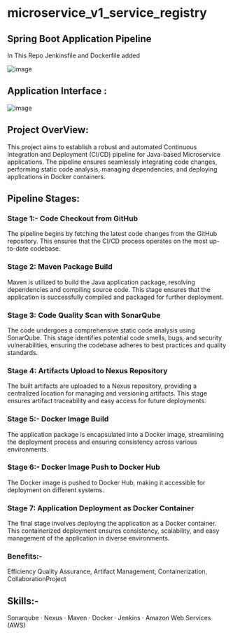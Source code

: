 # microservice_v1_service_registry

## Spring Boot Application Pipeline

In This Repo  Jenkinsfile and Dockerfile added

![image](https://github.com/Loki-1/microservice_v1_service_registry/assets/134843197/b724667c-40d9-44fe-ba1d-514cf2a98670)

## Application Interface :
![image](https://github.com/Loki-1/microservice_v1_service_registry/assets/134843197/95e9dea2-24fb-42d1-acb3-67a666dd15b8)

## Project OverView: 
This project aims to establish a robust and automated Continuous Integration and Deployment (CI/CD) pipeline for Java-based Microservice applications. The pipeline ensures seamlessly integrating code changes, performing static code analysis, managing dependencies, and deploying applications in Docker containers.

## Pipeline Stages:
### Stage 1:- Code Checkout from GitHub
The pipeline begins by fetching the latest code changes from the GitHub repository. This ensures that the CI/CD process operates on the most up-to-date codebase.

### Stage 2: Maven Package Build
Maven is utilized to build the Java application package, resolving dependencies and compiling source code. This stage ensures that the application is successfully compiled and packaged for further deployment.

### Stage 3: Code Quality Scan with SonarQube
The code undergoes a comprehensive static code analysis using SonarQube. This stage identifies potential code smells, bugs, and security vulnerabilities, ensuring the codebase adheres to best practices and quality standards.

### Stage 4: Artifacts Upload to Nexus Repository
The built artifacts are uploaded to a Nexus repository, providing a centralized location for managing and versioning artifacts. This stage ensures artifact traceability and easy access for future deployments.

### Stage 5:- Docker Image Build
The application package is encapsulated into a Docker image, streamlining the deployment process and ensuring consistency across various environments. 

### Stage 6:- Docker Image Push to Docker Hub
The Docker image is pushed to Docker Hub, making it accessible for deployment on different systems.
 
### Stage 7: Application Deployment as Docker Container
The final stage involves deploying the application as a Docker container. This containerized deployment ensures consistency, scalability, and easy management of the application in diverse environments.

### Benefits:-
Efficiency Quality Assurance, Artifact Management, Containerization, CollaborationProject 

## Skills:-
Sonarqube · Nexus · Maven · Docker · Jenkins · Amazon Web Services (AWS)

